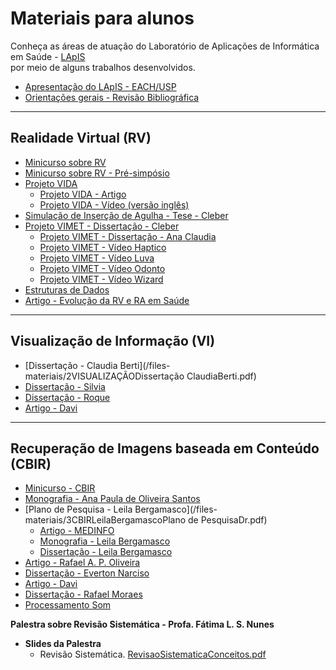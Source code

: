 # Materiais para alunos

Conheça as áreas de atuação do Laboratório de Aplicações de Informática em Saúde - [LApIS](http://lapis.each.usp.br/) <br> por meio de alguns trabalhos desenvolvidos.

* [Apresentação do LApIS - EACH/USP](/files-materiais/00LApISApresentaçãoPesquisas2015.pdf)
* [Orientações gerais - Revisão Bibliográfica](/files-materiais/0ConceitosaulaRevisaoBibliografica.pdf)


<HR>

## Realidade Virtual (RV)

* [Minicurso sobre RV](/files-materiais/0ConceitosMinicursoRealidadeVirtualEAumentadaLivroSVR2009_Minicursos.pdf)
* [Minicurso sobre RV - Pré-simpósio](/files-materiais/0ConceitosMinicursoRealidadeVirtualEAumentaLivroConceitosSVR2009_PreSimposio.pdf)
* [Projeto VIDA](/files-materiais/1PROJETOVIDAP&D2010Final.pdf)
  * [Projeto VIDA - Artigo](/files-materiais/1PROJETOVIDAProjeto_VIDA.pdf)
  * [Projeto VIDA - Vídeo (versão inglês)](/files-materiais/1FILMEvidaMovie_english.mp4)
* [Simulação de Inserção de Agulha - Tese - Cleber](/files-materiais/1RVTese-Cleber-Revisada.pdf)  
* [Projeto VIMET - Dissertação - Cleber](/files-materiais/1RVVIMETDissertaçãoCleberversao9.pdf)
  * [Projeto VIMET - Dissertação - Ana Claudia](/files-materiais/1RVVIMETDissertaçãoFinalAnaClaudia.pdf)
  * [Projeto VIMET - Vídeo Haptico](/files-materiais/)
  * [Projeto VIMET - Vídeo Luva](/files-materiais/)
  * [Projeto VIMET - Vídeo Odonto](/files-materiais/1RVViMeTOdonto.wmv)
  * [Projeto VIMET - Vídeo Wizard](/files-materiais/1VIMETMovieWizard.mp4)
* [Estruturas de Dados](/files-materiais/1RVEstruturasDados.pdf)
* [Artigo - Evolução da RV e RA em Saúde](/files-materiais/1RVSaudeBrasil15AnosArtigoSVR.pdf)
  
<HR>
 
## Visualização de Informação (VI)

* [Dissertação - Claudia Berti](/files-materiais/2VISUALIZAÇÃODissertação ClaudiaBerti.pdf)
* [Dissertação - Silvia](/files-materiais/2VISUALIZAÇÃODISSERTAÇAOSilvia.pdf)
* [Dissertação - Roque](/files-materiais/2VISUALIZAÇÃOdissertaRoqueFinal.pdf)
* [Artigo - Davi](/files-materiais/2VISUALIZAÇÃOiSysDaviPublicado.pdf)  
  
<HR>
 
 ## Recuperação de Imagens baseada em Conteúdo (CBIR)

* [Minicurso - CBIR](/files-materiais/3CBIR0ConceitosMinicursoSaude.pdf)
* [Monografia - Ana Paula de Oliveira Santos](/files-materiais/3CBIRAnaPaula.pdf)
* [Plano de Pesquisa - Leila Bergamasco](/files-materiais/3CBIRLeilaBergamascoPlano de PesquisaDr.pdf)
  * [Artigo - MEDINFO](/files-materiais/3CBIRArtigoMEDINFO.pdf)
  * [Monografia - Leila Bergamasco](/files-materiais/3CBIRMonografiaTCCFinalLeila.pdf)
  * [Dissertação - Leila Bergamasco](/files-materiais/3CBIRDissertacaoFinalLeila.pdf)
* [Artigo - Rafael A. P. Oliveira](/files-materiais/3CBIR-CBARRafaelseke14.pdf)  
* [Dissertação - Everton Narciso](/files-materiais/3CBIRDissertacaoEvertonFinal)
* [Artigo - Davi](/files-materiais/3CBIRiSysDaviPublicado.pdf)  
* [Dissertação - Rafael Moraes](/files-materiais/3CBIRMonografiaRafael.pdf)  
* [Processamento Som](/files-materiais/3CBIRProcessamentoSomLivro.pdf)  




**Palestra sobre Revisão Sistemática - Profa. Fátima L. S. Nunes**
 

*   **Slides da Palestra**
    *   Revisão Sistemática. [RevisaoSistematicaConceitos.pdf](/files/RevisaoSistematicaConceitos.pdf)
